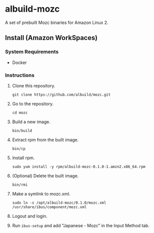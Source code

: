 # albuild-mozc

A set of prebuilt Mozc binaries for Amazon Linux 2.

## Install (Amazon WorkSpaces)

### System Requirements

* Docker

### Instructions

1. Clone this repository.

    ```
    git clone https://github.com/albuild/mozc.git
    ```

1. Go to the repository.

    ```
    cd mozc
    ```

1. Build a new image.

    ```
    bin/build
    ```

1. Extract rpm from the built image.

    ```
    bin/cp
    ```

1. Install rpm.

    ```
    sudo yum install -y rpm/albuild-mozc-0.1.0-1.amzn2.x86_64.rpm
    ```

1. (Optional) Delete the built image.

    ```
    bin/rmi
    ```

1. Make a symlink to mozc.xml.

    ```
    sudo ln -s /opt/albuild-mozc/0.1.0/mozc.xml /usr/share/ibus/component/mozc.xml
    ```

1. Logout and login.

1. Run `ibus-setup` and add "Japanese - Mozc" in the Input Method tab.
